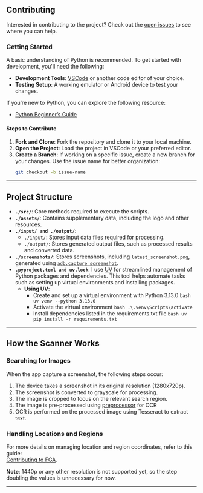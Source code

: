 ## Contributing  

Interested in contributing to the project? Check out the [open issues](https://github.com/FleetingComet/BA-Scanner/issues) to see where you can help.  

### Getting Started  

A basic understanding of Python is recommended. To get started with development, you'll need the following:  

- **Development Tools**: [VSCode](https://code.visualstudio.com/) or another code editor of your choice.  
- **Testing Setup**: A working emulator or Android device to test your changes.  

If you’re new to Python, you can explore the following resource:  
- [Python Beginner’s Guide](https://wiki.python.org/moin/BeginnersGuide)  

#### Steps to Contribute  

1. **Fork and Clone**: Fork the repository and clone it to your local machine.  
2. **Open the Project**: Load the project in VSCode or your preferred editor.  
3. **Create a Branch**: If working on a specific issue, create a new branch for your changes. Use the issue name for better organization:  
   ```bash
   git checkout -b issue-name
   ```  

---

## Project Structure  

- **`./src/`**: Core methods required to execute the scripts.  
- **`./assets/`**: Contains supplementary data, including the logo and other resources.  
- **`./input/ and ./output/`**:
   - `./input/`: Stores input data files required for processing.
   - `./output/`: Stores generated output files, such as processed results and converted data.
- **`./screenshots/`**: Stores screenshots, including `latest_screenshot.png`, generated using [`adb.capture_screenshot`](src/utils/adb_controller.py).
- **`.pyproject.toml and uv.lock`**: I use [UV](https://github.com/astral-sh/uv) for streamlined management of Python packages and dependencies. This tool helps automate tasks such as setting up virtual environments and installing packages.
  - **Using UV**:
    -  Create and set up a virtual environment with Python 3.13.0
            ```bash
            uv venv --python 3.13.0
            ```
    - Activate the virtual environment
            ```bash
            .\.venv\Scripts\activate
            ```
    - Install dependencies listed in the requirements.txt file
            ```bash
            uv pip install -r requirements.txt
            ```

---

## How the Scanner Works  

### Searching for Images  

When the app capture a screenshot, the following steps occur:  
1. The device takes a screenshot in its original resolution (1280x720p).  
2. The screenshot is converted to grayscale for processing.  
3. The image is cropped to focus on the relevant search region.  <!-- 4. If the reference image is in color, it’s also converted to grayscale. (This was part of the image pattern matching feature I coded in the first week of December 2024, but I decided to ditch it.) -->
4. The image is pre-processed using [preprocessor](src/utils/preprocessor.py) for OCR
5. OCR is performed on the processed image using Tesseract to extract text.  

### Handling Locations and Regions  

For more details on managing location and region coordinates, refer to this guide:  
[Contributing to FGA](https://github.com/Fate-Grand-Automata/FGA/blob/master/CONTRIBUTING.md).  

**Note**: 1440p or any other resolution is not supported yet, so the step doubling the values is unnecessary for now.  

---